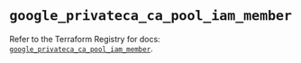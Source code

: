 # `google_privateca_ca_pool_iam_member`

Refer to the Terraform Registry for docs: [`google_privateca_ca_pool_iam_member`](https://registry.terraform.io/providers/hashicorp/google-beta/5.12.0/docs/resources/google_privateca_ca_pool_iam_member).
